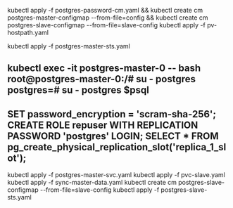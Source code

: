 kubectl apply -f postgres-password-cm.yaml && kubectl create cm postgres-master-configmap --from-file=config && kubectl create cm postgres-slave-configmap --from-file=slave-config
kubectl apply -f pv-hostpath.yaml

kubectl apply -f postgres-master-sts.yaml

kubectl exec -it postgres-master-0 -- bash
root@postgres-master-0:/# su - postgres
postgres=# su - postgres
$psql
-----------------
SET password_encryption = 'scram-sha-256';
CREATE ROLE repuser WITH REPLICATION PASSWORD 'postgres' LOGIN;
SELECT * FROM pg_create_physical_replication_slot('replica_1_slot');
-----------------
kubectl apply -f postgres-master-svc.yaml
kubectl apply -f pvc-slave.yaml
kubectl apply -f sync-master-data.yaml
kubectl create cm postgres-slave-configmap --from-file=slave-config
kubectl apply -f postgres-slave-sts.yaml


